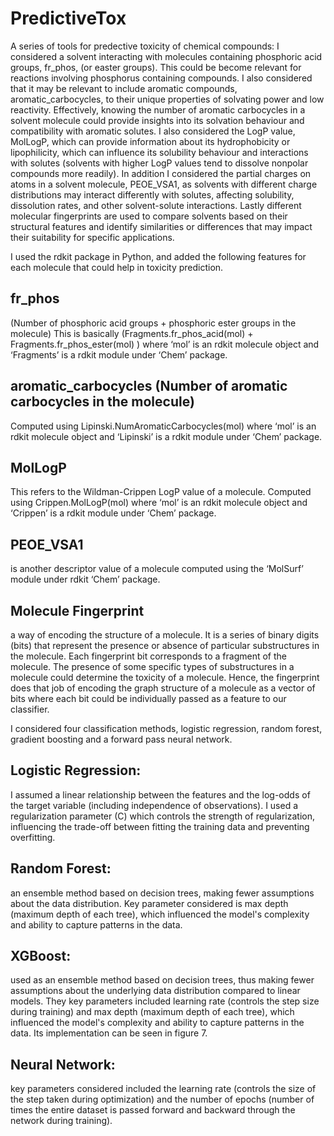 # PredictiveTox
A series of tools for predective toxicity of chemical compounds: I considered a solvent interacting with molecules containing phosphoric acid groups, fr_phos, (or easter groups). This could be become relevant for reactions involving phosphorus containing compounds. I also considered that it may be relevant to include aromatic compounds, aromatic_carbocycles, to their unique properties of solvating power and low reactivity. Effectively, knowing the number of aromatic carbocycles in a solvent molecule could provide insights into its solvation behaviour and compatibility with aromatic solutes. I also considered the LogP value, MolLogP, which can provide information about its hydrophobicity or lipophilicity, which can influence its solubility behaviour and interactions with solutes (solvents with higher LogP values tend to dissolve nonpolar compounds more readily). In addition I considered the partial charges on atoms in a solvent molecule, PEOE_VSA1, as solvents with different charge distributions may interact differently with solutes, affecting solubility, dissolution rates, and other solvent-solute interactions. Lastly different molecular fingerprints are used to compare solvents based on their structural features and identify similarities or differences that may impact their suitability for specific applications.

I used the rdkit package in Python, and added the following features for each molecule that could help in toxicity prediction.
##	fr_phos 
(Number of phosphoric acid groups + phosphoric ester groups in the molecule) This is basically (Fragments.fr_phos_acid(mol) + Fragments.fr_phos_ester(mol) ) where ‘mol’ is an rdkit molecule object and ‘Fragments’ is a rdkit module under ‘Chem’ package.
##	aromatic_carbocycles (Number of aromatic carbocycles in the molecule) 
Computed using Lipinski.NumAromaticCarbocycles(mol) where ‘mol’ is an rdkit molecule object and ‘Lipinski’ is a rdkit module under ‘Chem’ package.
##	MolLogP 
This refers to the Wildman-Crippen LogP value of a molecule. Computed using Crippen.MolLogP(mol) where ‘mol’ is an rdkit molecule object and ‘Crippen’ is a rdkit module under ‘Chem’ package.
## PEOE_VSA1 
is another descriptor value of a molecule computed using the ‘MolSurf’ module under rdkit ‘Chem’ package.
##	Molecule Fingerprint 
a way of encoding the structure of a molecule. It is a series of binary digits (bits) that represent the presence or absence of particular substructures in the molecule. Each fingerprint bit corresponds to a fragment of the molecule. The presence of some specific types of substructures in a molecule could determine the toxicity of a molecule. Hence, the fingerprint does that job of encoding the graph structure of a molecule as a vector of bits where each bit could be individually passed as a feature to our classifier. 

I considered four classification methods, logistic regression, random forest, gradient boosting and a forward pass neural network.
## Logistic Regression:  
I assumed a linear relationship between the features and the log-odds of the target variable (including independence of observations). I used a regularization parameter (C) which controls the strength of regularization, influencing the trade-off between fitting the training data and preventing overfitting.
## Random Forest: 
an  ensemble method based on decision trees, making fewer assumptions about the data distribution. Key parameter considered is max depth (maximum depth of each tree), which influenced the model's complexity and ability to capture patterns in the data. 
## XGBoost: 
used as an ensemble method based on decision trees, thus making fewer assumptions about the underlying data distribution compared to linear models. They key parameters included learning rate (controls the step size during training) and max depth (maximum depth of each tree), which influenced the model's complexity and ability to capture patterns in the data. Its implementation can be seen in figure 7.
## Neural Network: 
key parameters considered included the learning rate (controls the size of the step taken during optimization) and the number of epochs (number of times the entire dataset is passed forward and backward through the network during training).
